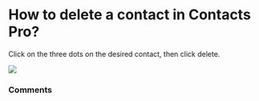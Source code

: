 # How to delete a contact in Contacts Pro?

<p class="no-margin">Click on the three dots on the desired contact, then click delete.</p>
<p class="no-margin"></p>
<div class="intercom-container"><img src="https://teams-pro.intercom-attachments-1.com/i/o/664842275/8762d2e167de1a7d52c87f5e/how_to_delete_a_contact_in_contacts_pro.png"></div>

### Comments

<Comments />